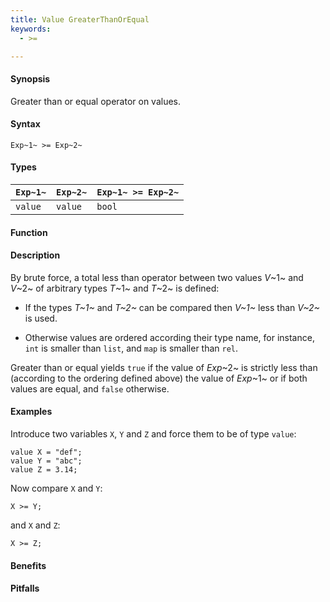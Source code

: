 ```yaml
---
title: Value GreaterThanOrEqual
keywords:
  - >=

---
```


#### Synopsis

Greater than or equal operator on values.

#### Syntax

`Exp~1~ >= Exp~2~`

#### Types


| `Exp~1~` | `Exp~2~` | `Exp~1~ >= Exp~2~` |
| --- | --- | --- |
| `value`   |  `value`  | `bool`               |


#### Function

#### Description

By brute force, a total less than operator between two values _V_~1~ and _V_~2~ of arbitrary types _T_~1~ and _T_~2~ is defined:

*  If the types _T~1~_ and _T~2~_ can be compared then _V~1~_ less than _V~2~_ is used.

*  Otherwise values are ordered according their type name, for instance, `int` is smaller than `list`, and `map` is smaller than `rel`.


Greater than or equal yields `true` if the value of _Exp_~2~ is strictly less
than (according to the ordering defined above) the value of _Exp_~1~ or if both values are equal, and `false` otherwise.

#### Examples

Introduce two variables `X`, `Y` and `Z` and force them to be of type `value`:
```rascal-shell,continue
value X = "def";
value Y = "abc";
value Z = 3.14;
```
Now compare `X` and `Y`:
```rascal-shell,continue
X >= Y;
```
and `X` and `Z`:
```rascal-shell,continue
X >= Z;
```

#### Benefits

#### Pitfalls

